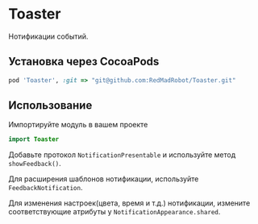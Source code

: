 # Toaster

Нотификации событий.

##  Установка через CocoaPods

```ruby
pod 'Toaster', :git => "git@github.com:RedMadRobot/Toaster.git"
```

##  Использование

Импортируйте модуль в вашем проекте

```swift
import Toaster
```

Добавьте протокол  `NotificationPresentable`  и используйте метод `showFeedback()`.

Для расширения шаблонов нотификации, используйте `FeedbackNotification`.

Для изменения настроек(цвета, время и т.д.) нотификации, измените соответствующие атрибуты у  `NotificationAppearance.shared`.
